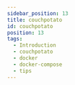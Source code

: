 ```yaml
---
sidebar_position: 13
title: couchpotato
id: couchpotato
position: 13
tags:
  - Introduction
  - couchpotato
  - docker
  - docker-compose
  - tips
---
```

